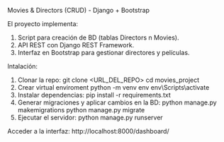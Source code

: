 Movies & Directors (CRUD) - Django + Bootstrap

El proyecto implementa:
1. Script para creación de BD (tablas Directors n Movies).
2. API REST con Django REST Framework.
3. Interfaz en Bootstrap para gestionar directores y películas.

Intalación:
1. Clonar la repo:
   git clone <URL_DEL_REPO>
   cd movies_project
3. Crear virtual enviroment
   python -m venv env
   env\Scripts\activate
4. Instalar dependencias:
   pip install -r requirements.txt
5. Generar migraciones y aplicar cambios en la BD:
   python manage.py makemigrations
   python manage.py migrate  
7. Ejecutar el servidor:
   python manage.py runserver

Acceder a la interfaz:
http://localhost:8000/dashboard/

